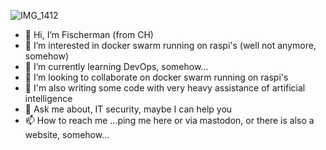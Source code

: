 ![IMG_1412](https://user-images.githubusercontent.com/53817150/190502878-0c2f565e-c4b2-4a35-b353-1f177aa8fa8b.png)



- 👋 Hi, I’m Fischerman (from CH)
- 👀 I’m interested in docker swarm running on raspi's (well not anymore, somehow)
- 🌱 I’m currently learning DevOps, somehow...
- 💞️ I’m looking to collaborate on docker swarm running on raspi's
- 🔏 I'm also writing some code with very heavy assistance of artificial intelligence
- 💬 Ask me about, IT security, maybe I can help you 
- 📫 How to reach me ...ping me here or via mastodon, or there is also a website, somehow...




<!---
FischermanCH/FischermanCH is a ✨ special ✨ repository because its `README.md` (this file) appears on your GitHub profile.
You can click the Preview link to take a look at your changes.
--->
